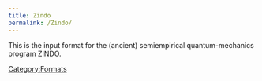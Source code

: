 ```yaml
---
title: Zindo
permalink: /Zindo/
---
```


This is the input format for the (ancient) semiempirical quantum-mechanics program ZINDO.

[Category:Formats](/Category:Formats "wikilink")